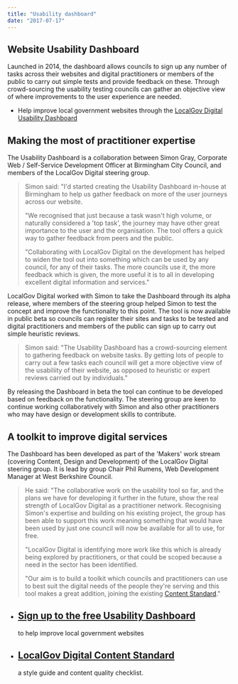 ```yaml
---
title: "Usability dashboard"
date: "2017-07-17"
---
```


## Website Usability Dashboard

Launched in 2014, the dashboard allows councils to sign up any number of tasks across their websites and digital practitioners or members of the public to carry out simple tests and provide feedback on these. Through crowd-sourcing the usability testing councils can gather an objective view of where improvements to the user experience are needed.

- Help improve local government websites through the [LocalGov Digital Usability Dashboard](http://council.usability-test.org.uk/)

## Making the most of practitioner expertise

The Usability Dashboard is a collaboration between Simon Gray, Corporate Web / Self-Service Development Officer at Birmingham City Council, and members of the LocalGov Digital steering group.

> Simon said: "I'd started creating the Usability Dashboard in-house at Birmingham to help us gather feedback on more of the user journeys across our website.
> 
> "We recognised that just because a task wasn't high volume, or naturally considered a 'top task', the journey may have other great importance to the user and the organisation. The tool offers a quick way to gather feedback from peers and the public.
> 
> "Collaborating with LocalGov Digital on the development has helped to widen the tool out into something which can be used by any council, for any of their tasks. The more councils use it, the more feedback which is given, the more useful it is to all in developing excellent digital information and services."

LocalGov Digital worked with Simon to take the Dashboard through its alpha release, where members of the steering group helped Simon to test the concept and improve the functionality to this point. The tool is now available in public beta so councils can register their sites and tasks to be tested and digital practitioners and members of the public can sign up to carry out simple heuristic reviews.

> Simon said: "The Usability Dashboard has a crowd-sourcing element to gathering feedback on website tasks. By getting lots of people to carry out a few tasks each council will get a more objective view of the usabiliity of their website, as opposed to heuristic or expert reviews carried out by individuals."

By releasing the Dashboard in beta the tool can continue to be developed based on feedback on the functionality. The steering group are keen to continue working collaboratively with Simon and also other practitioners who may have design or development skills to contribute.

## A toolkit to improve digital services

The Dashboard has been developed as part of the 'Makers' work stream (covering Content, Design and Development) of the LocalGov Digital steering group. It is lead by group Chair Phil Rumens, Web Development Manager at West Berkshire Council.

> He said: "The collaborative work on the usability tool so far, and the plans we have for developing it further in the future, show the real strength of LocalGov Digital as a practitioner network. Recognising Simon's expertise and building on his existing project, the group has been able to support this work meaning something that would have been used by just one council will now be available for all to use, for free.
> 
> "LocalGov Digital is identifying more work like this which is already being explored by practitioners, or that could be scoped because a need in the sector has been identified.
> 
> "Our aim is to build a toolkit which councils and practitioners can use to best suit the digital needs of the people they're serving and this tool makes a great addition, joining the existing [Content Standard](https://localgov.digital/resources/content-standard)."

- ## [Sign up to the free Usability Dashboard](http://council.usability-test.org.uk/)
    
    to help improve local government websites
- ## [LocalGov Digital Content Standard](https://localgov.digital/resources/content-standard)
    
    a style guide and content quality checklist.
